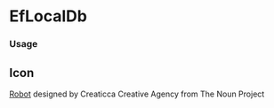 # EfLocalDb



### Usage





## Icon

<a href="https://thenounproject.com/term/robot/960055/" target="_blank">Robot</a> designed by Creaticca Creative Agency from The Noun Project
